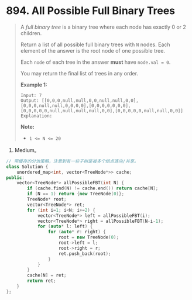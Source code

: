 # 894. All Possible Full Binary Trees

> A *full binary tree* is a binary tree where each node has exactly 0 or 2 children.
>
> Return a list of all possible full binary trees with `N` nodes. Each element of the answer is the root node of one possible tree.
>
> Each `node` of each tree in the answer **must** have `node.val = 0`.
>
> You may return the final list of trees in any order.
>
> **Example 1:**
>
> ```
> Input: 7
> Output: [[0,0,0,null,null,0,0,null,null,0,0],[0,0,0,null,null,0,0,0,0],[0,0,0,0,0,0,0],[0,0,0,0,0,null,null,null,null,0,0],[0,0,0,0,0,null,null,0,0]]
> Explanation:
> ```
>
> **Note:**
>
> - `1 <= N <= 20`

1. Medium。

```cpp
// 带缓存的分治策略，注意到有一些子树是被多个结点连向/共享。
class Solution {
    unordered_map<int, vector<TreeNode*>> cache;
public:
    vector<TreeNode*> allPossibleFBT(int N) {
        if (cache.find(N) != cache.end()) return cache[N];
        if (N == 1) return {new TreeNode(0)};
        TreeNode* root;
        vector<TreeNode*> ret;
        for (int i=1; i<N; i+=2) {
            vector<TreeNode*> left = allPossibleFBT(i);
            vector<TreeNode*> right = allPossibleFBT(N-i-1);
            for (auto* l: left) {
                for (auto* r: right) {
                    root = new TreeNode(0);
                    root->left = l;
                    root->right = r;
                    ret.push_back(root);
                }
            }
        }
        cache[N] = ret;
        return ret;
    }
};
```

